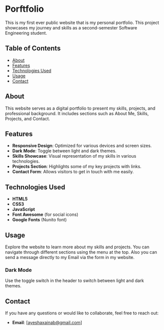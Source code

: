 # Porftfolio
This is my first ever public website that is my personal portfolio.
This project showcases my journey and skills as a second-semester Software Engineering student.

## Table of Contents

- [About](#about)
- [Features](#features)
- [Technologies Used](#technologies-used)
- [Usage](#usage)
- [Contact](#contact)

## About

This website serves as a digital portfolio to present my skills, projects, and professional background. It includes sections such as About Me, Skills, Projects, and Contact.

## Features

- **Responsive Design**: Optimized for various devices and screen sizes.
- **Dark Mode**: Toggle between light and dark themes.
- **Skills Showcase**: Visual representation of my skills in various technologies.
- **Projects Section**: Highlights some of my key projects with links.
- **Contact Form**: Allows visitors to get in touch with me easily.

## Technologies Used

- **HTML5**
- **CSS3**
- **JavaScript**
- **Font Awesome** (for social icons)
- **Google Fonts** (Nunito font)

## Usage

Explore the website to learn more about my skills and projects. You can navigate through different sections using the menu at the top. Also you can send a message directly to my Email via the form in my website.

### Dark Mode

Use the toggle switch in the header to switch between light and dark themes.

## Contact

If you have any questions or would like to collaborate, feel free to reach out:

- **Email**: [ayeshaxainab@gmail.com]
